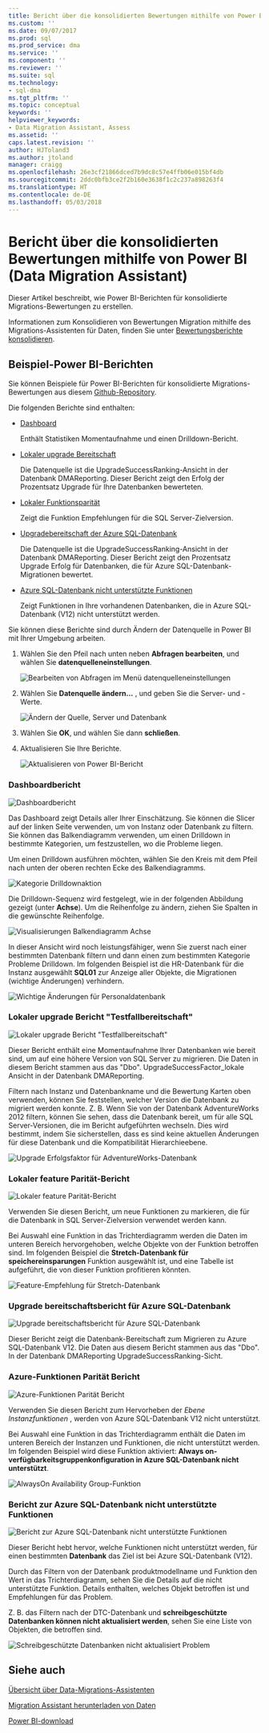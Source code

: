 ```yaml
---
title: Bericht über die konsolidierten Bewertungen mithilfe von Power BI (SQL Server Data Migration Assistant) | Microsoft Docs
ms.custom: ''
ms.date: 09/07/2017
ms.prod: sql
ms.prod_service: dma
ms.service: ''
ms.component: ''
ms.reviewer: ''
ms.suite: sql
ms.technology:
- sql-dma
ms.tgt_pltfrm: ''
ms.topic: conceptual
keywords: ''
helpviewer_keywords:
- Data Migration Assistant, Assess
ms.assetid: ''
caps.latest.revision: ''
author: HJToland3
ms.author: jtoland
manager: craigg
ms.openlocfilehash: 26e3cf21866dced7b9dc8c57e4ffb06e015bf4db
ms.sourcegitcommit: 2ddc0bfb3ce2f2b160e3638f1c2c237a898263f4
ms.translationtype: HT
ms.contentlocale: de-DE
ms.lasthandoff: 05/03/2018
---
```

# <a name="report-on-your-consolidated-assessments-by-using-power-bi-data-migration-assistant"></a>Bericht über die konsolidierten Bewertungen mithilfe von Power BI (Data Migration Assistant)

Dieser Artikel beschreibt, wie Power BI-Berichten für konsolidierte Migrations-Bewertungen zu erstellen.

Informationen zum Konsolidieren von Bewertungen Migration mithilfe des Migrations-Assistenten für Daten, finden Sie unter [Bewertungsberichte konsolidieren](../dma/dma-consolidatereports.md).

## <a name="sample-power-bi-reports"></a>Beispiel-Power BI-Berichten

Sie können Beispiele für Power BI-Berichten für konsolidierte Migrations-Bewertungen aus diesem [Github-Repository](https://github.com/Microsoft/sql-server-samples/tree/master/samples/features/data-migration-assistant).

Die folgenden Berichte sind enthalten: 

- [Dashboard](#dashboard--details)

  Enthält Statistiken Momentaufnahme und einen Drilldown-Bericht.

- [Lokaler upgrade Bereitschaft](#on-premises-upgrade-readiness--details)

  Die Datenquelle ist die UpgradeSuccessRanking-Ansicht in der Datenbank DMAReporting.  Dieser Bericht zeigt den Erfolg der Prozentsatz Upgrade für Ihre Datenbanken bewerteten.

- [Lokaler Funktionsparität](#on-premise-feature-parity--details)

  Zeigt die Funktion Empfehlungen für die SQL Server-Zielversion.

- [Upgradebereitschaft der Azure SQL-Datenbank](#azure-sql-db-upgrade-readiness--details)

  Die Datenquelle ist die UpgradeSuccessRanking-Ansicht in der Datenbank DMAReporting.  Dieser Bericht zeigt den Prozentsatz Upgrade Erfolg für Datenbanken, die für Azure SQL-Datenbank-Migrationen bewertet.

- [Azure SQL-Datenbank nicht unterstützte Funktionen](#azure-sql-db-unsupported-features--details)

  Zeigt Funktionen in Ihre vorhandenen Datenbanken, die in Azure SQL-Datenbank (V12) nicht unterstützt werden.

Sie können diese Berichte sind durch Ändern der Datenquelle in Power BI mit Ihrer Umgebung arbeiten. 

1. Wählen Sie den Pfeil nach unten neben **Abfragen bearbeiten**, und wählen Sie **datenquelleneinstellungen**.

   ![Bearbeiten von Abfragen im Menü datenquelleneinstellungen](../dma/media/DataSourceSettings.png)

1. Wählen Sie **Datenquelle ändern...** , und geben Sie die Server- und -Werte.

   ![Ändern der Quelle, Server und Datenbank](../dma/media/ChangeSource.png)

1. Wählen Sie **OK**, und wählen Sie dann **schließen**.

1. Aktualisieren Sie Ihre Berichte.

   ![Aktualisieren von Power BI-Bericht](../dma/media/RefreshReport.png)

### <a name="dashboard-report"></a>Dashboardbericht

![Dashboardbericht](../dma/media/DashboardReport.png)

Das Dashboard zeigt Details aller Ihrer Einschätzung. Sie können die Slicer auf der linken Seite verwenden, um von Instanz oder Datenbank zu filtern. Sie können das Balkendiagramm verwenden, um einen Drilldown in bestimmte Kategorien, um festzustellen, wo die Probleme liegen.

Um einen Drilldown ausführen möchten, wählen Sie den Kreis mit dem Pfeil nach unten der oberen rechten Ecke des Balkendiagramms.

![Kategorie Drilldownaktion](../dma/media/CategoryDrillDown.png)

Die Drilldown-Sequenz wird festgelegt, wie in der folgenden Abbildung gezeigt (unter **Achse**). Um die Reihenfolge zu ändern, ziehen Sie Spalten in die gewünschte Reihenfolge.

![Visualisierungen Balkendiagramm Achse](../dma/media/VisualizationsAxis.png)

In dieser Ansicht wird noch leistungsfähiger, wenn Sie zuerst nach einer bestimmten Datenbank filtern und dann einen zum bestimmten Kategorie Probleme Drilldown. Im folgenden Beispiel ist die HR-Datenbank für die Instanz ausgewählt **SQL01** zur Anzeige aller Objekte, die Migrationen (wichtige Änderungen) verhindern.

![Wichtige Änderungen für Personaldatenbank](../dma/media/BreakingChanges.png)

### <a name="on-premises-upgrade-readiness-report"></a>Lokaler upgrade Bericht "Testfallbereitschaft"

![Lokaler upgrade Bericht "Testfallbereitschaft"](../dma/media/OnPremisesUpgradeReadinessReport.png)

Dieser Bericht enthält eine Momentaufnahme Ihrer Datenbanken wie bereit sind, um auf eine höhere Version von SQL Server zu migrieren. Die Daten in diesem Bericht stammen aus das "Dbo". UpgradeSuccessFactor\_lokale Ansicht in der Datenbank DMAReporting.

Filtern nach Instanz und Datenbankname und die Bewertung Karten oben verwenden, können Sie feststellen, welcher Version die Datenbank zu migriert werden konnte. Z. B. Wenn Sie von der Datenbank AdventureWorks 2012 filtern, können Sie sehen, dass die Datenbank bereit, um für alle SQL Server-Versionen, die im Bericht aufgeführten wechseln. Dies wird bestimmt, indem Sie sicherstellen, dass es sind keine aktuellen Änderungen für diese Datenbank und die Kompatibilität Hierarchieebene.

![Upgrade Erfolgsfaktor für AdventureWorks-Datenbank](../dma/media/UpgradeSuccessFactor.png)

### <a name="on-premises-feature-parity-report"></a>Lokaler feature Parität-Bericht

![Lokaler feature Parität-Bericht](../dma/media/OnPremisesFeatureParityReport.png)

Verwenden Sie diesen Bericht, um neue Funktionen zu markieren, die für die Datenbank in SQL Server-Zielversion verwendet werden kann.

Bei Auswahl eine Funktion in das Trichterdiagramm werden die Daten im unteren Bereich hervorgehoben, welche Objekte von der Funktion betroffen sind. Im folgenden Beispiel die **Stretch-Datenbank für speichereinsparungen** Funktion ausgewählt ist, und eine Tabelle ist aufgeführt, die von dieser Funktion profitieren könnten.

![Feature-Empfehlung für Stretch-Datenbank](../dma/media/FeatureRecommend_StretchDatabase.png)

### <a name="azure-sql-db-upgrade-readiness-report"></a>Upgrade bereitschaftsbericht für Azure SQL-Datenbank

![Upgrade bereitschaftsbericht für Azure SQL-Datenbank](../dma/media/AzureSQLDBUpgradeReadinessReport.png)

Dieser Bericht zeigt die Datenbank-Bereitschaft zum Migrieren zu Azure SQL-Datenbank V12. Die Daten aus diesem Bericht stammen aus das "Dbo". In der Datenbank DMAReporting UpgradeSuccessRanking-Sicht.

### <a name="azure-features-parity-report"></a>Azure-Funktionen Parität Bericht

![Azure-Funktionen Parität Bericht](../dma/media/AzureFeaturesParityReport.png)

Verwenden Sie diesen Bericht zum Hervorheben der *Ebene Instanzfunktionen* , werden von Azure SQL-Datenbank V12 nicht unterstützt.

Bei Auswahl eine Funktion in das Trichterdiagramm enthält die Daten im unteren Bereich der Instanzen und Funktionen, die nicht unterstützt werden. Im folgenden Beispiel wird diese Funktion aktiviert: **Always on-verfügbarkeitsgruppenkonfiguration in Azure SQL-Datenbank nicht unterstützt**.  

![AlwaysOn Availability Group-Funktion](../dma/media/Feature_AlwaysOnAvailability.png)

 
### <a name="azure-sql-db-unsupported-features-report"></a>Bericht zur Azure SQL-Datenbank nicht unterstützte Funktionen

![Bericht zur Azure SQL-Datenbank nicht unterstützte Funktionen](../dma/media/AzureSQLDBUnsupportedFeaturesReport.png)

Dieser Bericht hebt hervor, welche Funktionen nicht unterstützt werden, für einen bestimmten **Datenbank** das Ziel ist bei Azure SQL-Datenbank (V12).

Durch das Filtern von der Datenbank produktmodellname und Funktion den Wert in das Trichterdiagramm, sehen Sie die Details auf die nicht unterstützte Funktion. Details enthalten, welches Objekt betroffen ist und Empfehlungen für das Problem.

Z. B. das Filtern nach der DTC-Datenbank und **schreibgeschützte Datenbanken können nicht aktualisiert werden**, sehen Sie eine Liste von Objekten, die betroffen sind.

![Schreibgeschützte Datenbanken nicht aktualisiert Problem](../dma/media/ReadOnlyDatabases.png)

## <a name="see-also"></a>Siehe auch

[Übersicht über Data-Migrations-Assistenten](../dma/dma-overview.md)

[Migration Assistant herunterladen von Daten](https://www.microsoft.com/download/details.aspx?id=53595)

[Power BI-download](https://powerbi.microsoft.com/)
